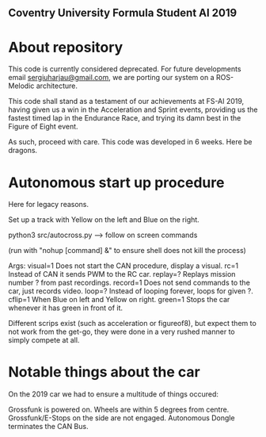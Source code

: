 ## Coventry University Formula Student AI 2019

# About repository

This code is currently considered deprecated. For future developments email sergiuharjau@gmail.com, we are porting our system on a ROS-Melodic architecture. 

This code shall stand as a testament of our achievements at FS-AI 2019, having given us a win in the Acceleration and Sprint events, providing us the fastest timed lap in the Endurance Race, and trying its damn best in the Figure of Eight event. 

As such, proceed with care. This code was developed in 6 weeks. Here be dragons.

# Autonomous start up procedure 

Here for legacy reasons. 

Set up a track with Yellow on the left and Blue on the right.

python3 src/autocross.py --> follow on screen commands 

(run with "nohup [command] &" to ensure shell does not kill the process)

Args:
visual=1   Does not start the CAN procedure, display a visual.
rc=1       Instead of CAN it sends PWM to the RC car.
replay=?   Replays mission number ? from past recordings.
record=1   Does not send commands to the car, just records video.
loop=?     Instead of looping forever, loops for given ?.
cflip=1    When Blue on left and Yellow on right.
green=1    Stops the car whenever it has green in front of it.

Different scrips exist (such as acceleration or figureof8), but expect them to not work from the get-go, they were done in a very rushed manner to simply compete at all. 

# Notable things about the car

On the 2019 car we had to ensure a multitude of things occured:

Grossfunk is powered on.
Wheels are within 5 degrees from centre.
Grossfunk/E-Stops on the side are not engaged.
Autonomous Dongle terminates the CAN Bus.
